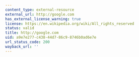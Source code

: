 ```yaml
---
content_type: external-resource
external_url: http://google.com
has_external_license_warning: true
license: https://en.wikipedia.org/wiki/All_rights_reserved
status: valid
title: http://google.com
uid: a9e7e277-c438-44d7-86c9-8746b0ad6e7e
url_status_code: 200
wayback_url: ''
---
```

